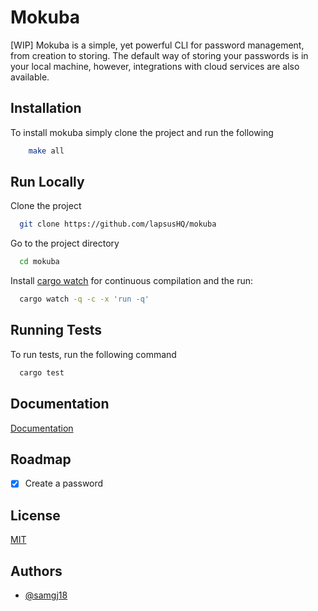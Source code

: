 # Mokuba

[WIP] Mokuba is a simple, yet powerful CLI for password management, from creation to
storing. The default way of storing your passwords is in your local machine, however, integrations
with cloud services are also available. 

## Installation

To install mokuba simply clone the project and run the following

```bash
    make all
```

## Run Locally

Clone the project

```bash
  git clone https://github.com/lapsusHQ/mokuba
```

Go to the project directory

```bash
  cd mokuba
```

Install [cargo watch](https://crates.io/crates/cargo-watch) for continuous compilation and the run:

```bash
  cargo watch -q -c -x 'run -q'
```

## Running Tests

To run tests, run the following command

```bash
  cargo test
```

## Documentation

[Documentation](https://linktodocumentation)

## Roadmap

-   [x] Create a password

## License

[MIT](https://choosealicense.com/licenses/mit/)

## Authors

-   [@samgj18](https://www.github.com/samgj18)
